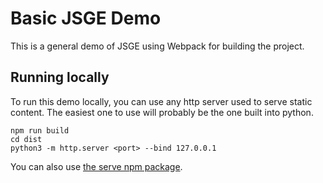 # Basic JSGE Demo

This is a general demo of JSGE using Webpack for building the project.

## Running locally

To run this demo locally, you can use any http server used to serve static content. The easiest one to use will probably be the one built into python. 

```
npm run build
cd dist
python3 -m http.server <port> --bind 127.0.0.1
```

You can also use [the serve npm package](https://www.npmjs.com/package/serve).
